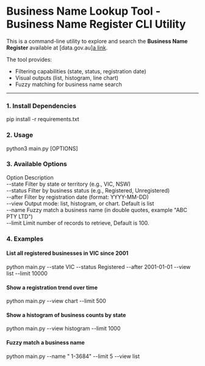 # Business Name Lookup Tool - Business Name Register CLI Utility

This is a command-line utility to explore and search the **Business Name Register** available at [data.gov.au][a link](https://data.gov.au/data/api/3/action/datastore_search?resource_id=55ad4b1c-5eeb-44ea-8b29-d410da431be3).

The tool provides:
- Filtering capabilities (state, status, registration date)
- Visual outputs (list, histogram, line chart)
- Fuzzy matching for business name search

---
### 1. Install Dependencies
pip install -r requirements.txt

### 2. Usage

python3 main.py [OPTIONS]

### 3. Available Options

Option	    Description<br />
--state	    Filter by state or territory (e.g., VIC, NSW)<br />
--status	Filter by business status (e.g., Registered, Unregistered)<br />
--after	    Filter by registration date (format: YYYY-MM-DD)<br />
--view	    Output mode: list, histogram, or chart. Default is list<br />
--name	    Fuzzy match a business name (in double quotes, example "ABC PTY LTD")<br />
--limit	    Limit number of records to retrieve, Default is 100.<br />

### 4. Examples

#### List all registered businesses in VIC since 2001
python main.py --state VIC --status Registered --after 2001-01-01 --view list --limit 10000

#### Show a registration trend over time
python main.py --view chart --limit 500

#### Show a histogram of business counts by state
python main.py --view histogram --limit 1000

#### Fuzzy match a business name
python main.py --name " 1-3684" --limit 5 --view list
